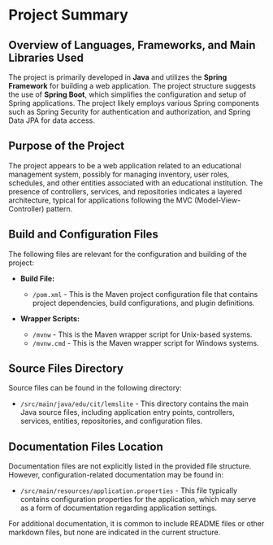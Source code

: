 # Project Summary

## Overview of Languages, Frameworks, and Main Libraries Used
The project is primarily developed in **Java** and utilizes the **Spring Framework** for building a web application. The project structure suggests the use of **Spring Boot**, which simplifies the configuration and setup of Spring applications. The project likely employs various Spring components such as Spring Security for authentication and authorization, and Spring Data JPA for data access.

## Purpose of the Project
The project appears to be a web application related to an educational management system, possibly for managing inventory, user roles, schedules, and other entities associated with an educational institution. The presence of controllers, services, and repositories indicates a layered architecture, typical for applications following the MVC (Model-View-Controller) pattern.

## Build and Configuration Files
The following files are relevant for the configuration and building of the project:

- **Build File:**  
  - `/pom.xml` - This is the Maven project configuration file that contains project dependencies, build configurations, and plugin definitions.

- **Wrapper Scripts:**  
  - `/mvnw` - This is the Maven wrapper script for Unix-based systems.
  - `/mvnw.cmd` - This is the Maven wrapper script for Windows systems.

## Source Files Directory
Source files can be found in the following directory:
- `/src/main/java/edu/cit/lemslite` - This directory contains the main Java source files, including application entry points, controllers, services, entities, repositories, and configuration files.

## Documentation Files Location
Documentation files are not explicitly listed in the provided file structure. However, configuration-related documentation may be found in:
- `/src/main/resources/application.properties` - This file typically contains configuration properties for the application, which may serve as a form of documentation regarding application settings.

For additional documentation, it is common to include README files or other markdown files, but none are indicated in the current structure.